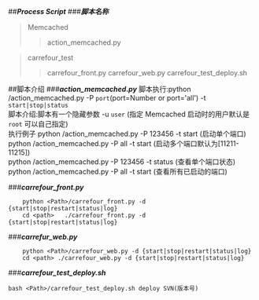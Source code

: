 ##***Process Script***
###***脚本名称***
>	Memcached
>>	action_memcached.py

>	carrefour_test
>>	carrefour_front.py
>>	carrefour_web.py
>>	carrefour_test_deploy.sh

##脚本介绍
###***action_memcached.py***
        脚本执行:python <path>/action_memcached.py -P `port`(port=Number or port='all') -t `start|stop|status`<br>
        脚本介绍:脚本有一个隐藏参数 -u `user` (指定 Memcached 启动时的用户默认是`root` 可以自己指定)<br>
        执行例子 python <path>/action_memcached.py -P 123456 -t start (启动单个端口)<br>
                python <path>/action_memcached.py -P all -t start (启动多个端口默认为[11211-11215])<br>
                python <path>/action_memcached.py -P 123456 -t status (查看单个端口状态)<br>
                python <path>/action_memcached.py -P all -t start (查看所有已启动的端口)<br>
                
###***carrefour_front.py***
```
	python <Path>/carrefour_front.py -d {start|stop|restart|status|log}
	cd <path>	./carrefour_front.py -d {start|stop|restart|status|log}
```
###***carrefur_web.py***
```
	python <Path>/carrefour_web.py -d {start|stop|restart|status|log}
	cd <path> ./carrefour_web.py -d {start|stop|restart|status|log}
```
###***carrefour_test_deploy.sh***
```
bash <Path>/carrefour_test_deploy.sh deploy SVN(版本号)
```